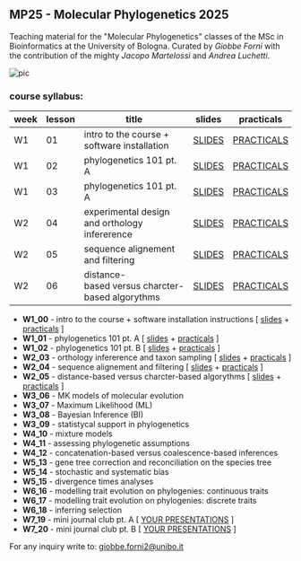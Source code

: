 ## MP25 - Molecular Phylogenetics 2025


Teaching material for the "Molecular Phylogenetics" classes of the MSc in Bioinformatics at the University of Bologna. Curated by *Giobbe Forni* with the contribution of the mighty *Jacopo Martelossi* and *Andrea Luchetti*.


![pic](https://github.com/for-giobbe/MP25/blob/main/cover.001.jpeg)


### course syllabus:


| week | lesson | title | slides | practicals |
| ---- | ------ | ----  | -----  | ---------  | 
| W1   | 01     | intro to the course + software installation | [SLIDES](https://github.com/for-giobbe/MP25/blob/main/slides/00.pdf) | [PRACTICALS](https://github.com/for-giobbe/MP25/blob/main/practicals/00.md) |
| W1   | 02     | phylogenetics 101 pt. A | [SLIDES](https://github.com/for-giobbe/MP25/blob/main/slides/01.pdf) | [PRACTICALS](https://github.com/for-giobbe/MP25/blob/main/practicals/01.md) |
| W1   | 03     | phylogenetics 101 pt. A | [SLIDES](https://github.com/for-giobbe/MP25/blob/main/slides/02.pdf) | [PRACTICALS](https://github.com/for-giobbe/MP25/blob/main/practicals/02.md) |
| W2   | 04     | experimental design and orthology infererence | [SLIDES](https://github.com/for-giobbe/MP25/blob/main/slides/03.pdf) | [PRACTICALS](https://github.com/for-giobbe/MP25/blob/main/practicals/03.md) |
| W2   | 05     | sequence alignement and filtering | [SLIDES](https://github.com/for-giobbe/MP25/blob/main/slides/04.pdf) | [PRACTICALS](https://github.com/for-giobbe/MP25/blob/main/practicals/04.md) |
| W2   | 06     | distance-based versus charcter-based algorythms | [SLIDES](https://github.com/for-giobbe/MP25/blob/main/slides/05.pdf) | [PRACTICALS](https://github.com/for-giobbe/MP25/blob/main/practicals/05.md) |

- **W1_00** -  intro to the course + software installation instructions [ [slides](https://github.com/for-giobbe/MP25/blob/main/slides/00.pdf) + [practicals](https://github.com/for-giobbe/MP25/blob/main/practicals/00.md) ]
- **W1_01** - phylogenetics 101 pt. A [ [slides](https://github.com/for-giobbe/MP25/blob/main/slides/01.pdf) + [practicals](https://github.com/for-giobbe/MP25/blob/main/practicals/01.md) ]
- **W1_02** - phylogenetics 101 pt. B [ [slides](https://github.com/for-giobbe/MP25/blob/main/slides/02.pdf) + [practicals](https://github.com/for-giobbe/MP25/blob/main/practicals/02.md) ]
- **W2_03** - orthology infererence and taxon sampling [ [slides](https://github.com/for-giobbe/MP25/blob/main/slides/03.pdf) + [practicals](https://github.com/for-giobbe/MP25/blob/main/practicals/03.md) ]
- **W2_04** - sequence alignement and filtering [ [slides](https://github.com/for-giobbe/MP25/blob/main/slides/04.pdf) + [practicals](https://github.com/for-giobbe/MP25/blob/main/practicals/04.md) ]
- **W2_05** - distance-based versus charcter-based algorythms [ [slides](https://github.com/for-giobbe/MP25/blob/main/slides/05.pdf) + [practicals](https://github.com/for-giobbe/MP25/blob/main/practicals/05.md) ]
- **W3_06** - MK models of molecular evolution
- **W3_07** - Maximum Likelihood (ML)
- **W3_08** - Bayesian Inference (BI)
- **W3_09** - statistycal support in phylogenetics
- **W4_10** - mixture models
- **W4_11** - assessing phylogenetic assumptions
- **W4_12** - concatenation-based versus coalescence-based inferences
- **W5_13** - gene tree correction and reconciliation on the species tree
- **W5_14** - stochastic and systematic bias
- **W5_15** - divergence times analyses
- **W6_16** - modelling trait evolution on phylogenies: continuous traits
- **W6_17** - modelling trait evolution on phylogenies: discrete traits
- **W6_18** - inferring selection
- **W7_19** - mini journal club pt. A [ [YOUR PRESENTATIONS]() ]
- **W7_20** - mini journal club pt. B [ [YOUR PRESENTATIONS]() ]


For any inquiry write to: giobbe.forni2@unibo.it